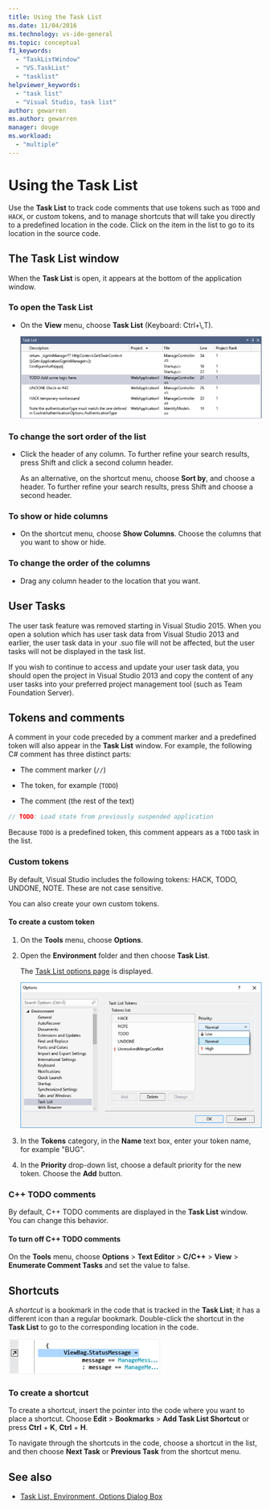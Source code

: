 ```yaml
---
title: Using the Task List
ms.date: 11/04/2016
ms.technology: vs-ide-general
ms.topic: conceptual
f1_keywords:
  - "TaskListWindow"
  - "VS.TaskList"
  - "tasklist"
helpviewer_keywords:
  - "task list"
  - "Visual Studio, task list"
author: gewarren
ms.author: gewarren
manager: douge
ms.workload:
  - "multiple"
---
```

# Using the Task List

Use the **Task List** to track code comments that use tokens such as `TODO` and `HACK`, or custom tokens, and to manage shortcuts that will take you directly to a predefined location in the code. Click on the item in the list to go to its location in the source code.

## The Task List window

When the **Task List** is open, it appears at the bottom of the application window.

### To open the Task List

- On the **View** menu, choose **Task List** (Keyboard: Ctrl+\\,T).

    ![Task List window](../ide/media/vs2015_task_list.png "vs2015_task_list")

### To change the sort order of the list

- Click the header of any column. To further refine your search results, press Shift and click a second column header.

     As an alternative, on the shortcut menu, choose **Sort by**, and choose a header. To further refine your search results, press Shift and choose a second header.

### To show or hide columns

- On the shortcut menu, choose **Show Columns**. Choose the columns that you want to show or hide.

### To change the order of the columns

- Drag any column header to the location that you want.

## User Tasks

The user task feature was removed starting in Visual Studio 2015. When you open a solution which has user task data from Visual Studio 2013 and earlier, the user task data in your .suo file will not be affected, but the user tasks will not be displayed in the task list.

If you wish to continue to access and update your user task data, you should open the project in Visual Studio 2013 and copy the content of any user tasks into your preferred project management tool (such as Team Foundation Server).

## Tokens and comments

A comment in your code preceded by a comment marker and a predefined token will also appear in the **Task List** window. For example, the following C# comment has three distinct parts:

- The comment marker (`//`)

- The token, for example (`TODO`)

- The comment (the rest of the text)

```csharp
// TODO: Load state from previously suspended application
```

Because `TODO` is a predefined token, this comment appears as a `TODO` task in the list.

###  <a name="customTokens"></a> Custom tokens

By default, Visual Studio includes the following tokens: HACK, TODO, UNDONE, NOTE. These are not case sensitive.

You can also create your own custom tokens.

#### To create a custom token

1. On the **Tools** menu, choose **Options**.

2. Open the **Environment** folder and then choose **Task List**.

     The [Task List options page](../ide/reference/task-list-environment-options-dialog-box.md) is displayed.

     ![Visual Studio Task List](../ide/media/vs2015_task_list_options.png "vs2015_task_list_options")

3. In the **Tokens** category, in the **Name** text box, enter your token name, for example "BUG".

4. In the **Priority** drop-down list, choose a default priority for the new token. Choose the **Add** button.

###  <a name="cppComments"></a> C++ TODO comments

By default, C++ TODO comments are displayed in the **Task List** window. You can change this behavior.

#### To turn off C++ TODO comments

On the **Tools** menu, choose **Options** > **Text Editor** > **C/C++** > **View** > **Enumerate Comment Tasks** and set the value to false.

## Shortcuts

A *shortcut* is a bookmark in the code that is tracked in the **Task List**; it has a different icon than a regular bookmark. Double-click the shortcut in the **Task List** to go to the corresponding location in the code.

![Visual Studio Task List Shortcut Icon](../ide/media/vs2015_task_list_bookmark.png "vs2015_task_list_bookmark")

### To create a shortcut

To create a shortcut, insert the pointer into the code where you want to place a shortcut. Choose **Edit** > **Bookmarks** > **Add Task List Shortcut** or press **Ctrl** + **K**, **Ctrl** + **H**.

To navigate through the shortcuts in the code, choose a shortcut in the list, and then choose **Next Task** or **Previous Task** from the shortcut menu.

## See also

- [Task List, Environment, Options Dialog Box](../ide/reference/task-list-environment-options-dialog-box.md)